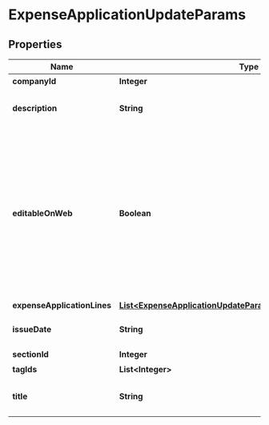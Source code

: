 

# ExpenseApplicationUpdateParams

## Properties

Name | Type | Description | Notes
------------ | ------------- | ------------- | -------------
**companyId** | **Integer** | 事業所ID | 
**description** | **String** | 備考 (10000文字以内) |  [optional]
**editableOnWeb** | **Boolean** | 会計freeeのWeb画面から申請内容を編集可能：falseの場合、Web上からの項目行の追加／削除・金額の編集が出来なくなります。APIでの編集は可能です。 |  [optional]
**expenseApplicationLines** | [**List&lt;ExpenseApplicationUpdateParamsExpenseApplicationLines&gt;**](ExpenseApplicationUpdateParamsExpenseApplicationLines.md) |  | 
**issueDate** | **String** | 申請日 (yyyy-mm-dd) | 
**sectionId** | **Integer** | 部門ID |  [optional]
**tagIds** | **List&lt;Integer&gt;** | メモタグID |  [optional]
**title** | **String** | 申請タイトル (250文字以内) | 



